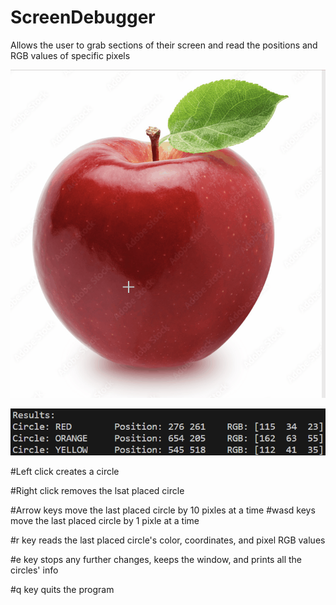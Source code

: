 # ScreenDebugger
Allows the user to grab sections of their screen and read the positions and RGB values of specific pixels

![](https://github.com/SimpleNic/ScreenDebugger/blob/main/ClickAnimation.gif)

![](https://github.com/SimpleNic/ScreenDebugger/blob/main/PixelRead.png)

#Left click creates a circle

#Right click removes the lsat placed circle


#Arrow keys move the last placed circle by 10 pixles at a time
#wasd keys move the last placed circle by 1 pixle at a time

#r key reads the last placed circle's color, coordinates, and pixel RGB values

#e key stops any further changes, keeps the window, and prints all the circles' info

#q key quits the program
